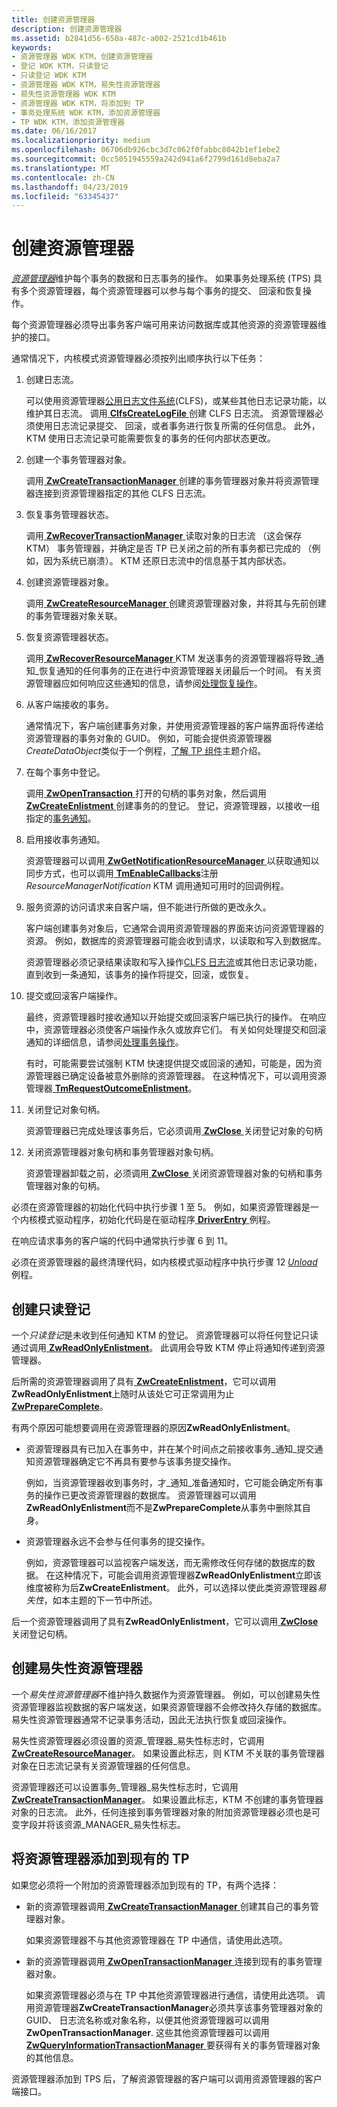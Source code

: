 ```yaml
---
title: 创建资源管理器
description: 创建资源管理器
ms.assetid: b2841d56-650a-487c-a002-2521cd1b461b
keywords:
- 资源管理器 WDK KTM，创建资源管理器
- 登记 WDK KTM，只读登记
- 只读登记 WDK KTM
- 资源管理器 WDK KTM，易失性资源管理器
- 易失性资源管理器 WDK KTM
- 资源管理器 WDK KTM，将添加到 TP
- 事务处理系统 WDK KTM，添加资源管理器
- TP WDK KTM，添加资源管理器
ms.date: 06/16/2017
ms.localizationpriority: medium
ms.openlocfilehash: 06706db926cbc3d7c062f0fabbc8042b1ef1ebe2
ms.sourcegitcommit: 0cc5051945559a242d941a6f2799d161d8eba2a7
ms.translationtype: MT
ms.contentlocale: zh-CN
ms.lasthandoff: 04/23/2019
ms.locfileid: "63345437"
---
```

# <a name="creating-a-resource-manager"></a>创建资源管理器


[*资源管理器*](transaction-processing-terms.md#ktm-term-resource-manager)维护每个事务的数据和日志事务的操作。 如果事务处理系统 (TPS) 具有多个资源管理器，每个资源管理器可以参与每个事务的提交、 回滚和恢复操作。

每个资源管理器必须导出事务客户端可用来访问数据库或其他资源的资源管理器维护的接口。

通常情况下，内核模式资源管理器必须按列出顺序执行以下任务：

1.  创建日志流。

    可以使用资源管理器[公用日志文件系统](using-common-log-file-system.md)(CLFS)，或某些其他日志记录功能，以维护其日志流。 调用[ **ClfsCreateLogFile** ](https://msdn.microsoft.com/library/windows/hardware/ff540792)创建 CLFS 日志流。 资源管理器必须使用日志流记录提交、 回滚，或者事务进行恢复所需的任何信息。 此外，KTM 使用日志流记录可能需要恢复的事务的任何内部状态更改。

2.  创建一个事务管理器对象。

    调用[ **ZwCreateTransactionManager** ](https://msdn.microsoft.com/library/windows/hardware/ff566430)创建的事务管理器对象并将资源管理器连接到资源管理器指定的其他 CLFS 日志流。

3.  恢复事务管理器状态。

    调用[ **ZwRecoverTransactionManager** ](https://msdn.microsoft.com/library/windows/hardware/ff567079)读取对象的日志流 （这会保存 KTM） 事务管理器，并确定是否 TP 已关闭之前的所有事务都已完成的 （例如，因为系统已崩溃）。 KTM 还原日志流中的信息基于其内部状态。

4.  创建资源管理器对象。

    调用[ **ZwCreateResourceManager** ](https://msdn.microsoft.com/library/windows/hardware/ff566427)创建资源管理器对象，并将其与先前创建的事务管理器对象关联。

5.  恢复资源管理器状态。

    调用[ **ZwRecoverResourceManager** ](https://msdn.microsoft.com/library/windows/hardware/ff567078) KTM 发送事务的资源管理器将导致\_通知\_恢复通知的任何事务的正在进行中资源管理器关闭最后一个时间。 有关资源管理器应如何响应这些通知的信息，请参阅[处理恢复操作](handling-recovery-operations.md)。

6.  从客户端接收的事务。

    通常情况下，客户端创建事务对象，并使用资源管理器的客户端界面将传递给资源管理器的事务对象的 GUID。 例如，可能会提供资源管理器*CreateDataObject*类似于一个例程，[了解 TP 组件](understanding-tps-components.md)主题介绍。

7.  在每个事务中登记。

    调用[ **ZwOpenTransaction** ](https://msdn.microsoft.com/library/windows/hardware/ff567033)打开的句柄的事务对象，然后调用[ **ZwCreateEnlistment** ](https://msdn.microsoft.com/library/windows/hardware/ff566422)创建事务的的登记。 登记，资源管理器，以接收一组指定的[事务通知](transaction-notifications.md)。

8.  启用接收事务通知。

    资源管理器可以调用[ **ZwGetNotificationResourceManager** ](https://msdn.microsoft.com/library/windows/hardware/ff566467)以获取通知以同步方式，也可以调用[ **TmEnableCallbacks**](https://msdn.microsoft.com/library/windows/hardware/ff564676)注册*ResourceManagerNotification* KTM 调用通知可用时的回调例程。

9.  服务资源的访问请求来自客户端，但不能进行所做的更改永久。

    客户端创建事务对象后，它通常会调用资源管理器的界面来访问资源管理器的资源。 例如，数据库的资源管理器可能会收到请求，以读取和写入到数据库。

    资源管理器必须记录结果读取和写入操作[CLFS 日志流](using-log-streams-with-ktm.md)或其他日志记录功能，直到收到一条通知，该事务的操作将提交，回滚，或恢复。

10. 提交或回滚客户端操作。

    最终，资源管理器时接收通知以开始提交或回滚客户端已执行的操作。 在响应中，资源管理器必须使客户端操作永久或放弃它们。 有关如何处理提交和回滚通知的详细信息，请参阅[处理事务操作](handling-transaction-operations.md)。

    有时，可能需要尝试强制 KTM 快速提供提交或回滚的通知，可能是，因为资源管理器已确定设备被意外删除的资源管理器。 在这种情况下，可以调用资源管理器[ **TmRequestOutcomeEnlistment**](https://msdn.microsoft.com/library/windows/hardware/ff564727)。

11. 关闭登记对象句柄。

    资源管理器已完成处理该事务后，它必须调用[ **ZwClose** ](https://msdn.microsoft.com/library/windows/hardware/ff566417)关闭登记对象的句柄

12. 关闭资源管理器对象句柄和事务管理器对象句柄。

    资源管理器卸载之前，必须调用[ **ZwClose** ](https://msdn.microsoft.com/library/windows/hardware/ff566417)关闭资源管理器对象的句柄和事务管理器对象的句柄。

必须在资源管理器的初始化代码中执行步骤 1 至 5。 例如，如果资源管理器是一个内核模式驱动程序，初始化代码是在驱动程序[ **DriverEntry** ](https://msdn.microsoft.com/library/windows/hardware/ff544113)例程。

在响应请求事务的客户端的代码中通常执行步骤 6 到 11。

必须在资源管理器的最终清理代码，如内核模式驱动程序中执行步骤 12 [ *Unload* ](https://msdn.microsoft.com/library/windows/hardware/ff564886)例程。

## <a href="" id="kernel-creating-a-read-only-enlistment"></a> 创建只读登记


一个*只读登记*是未收到任何通知 KTM 的登记。 资源管理器可以将任何登记只读通过调用[ **ZwReadOnlyEnlistment**](https://msdn.microsoft.com/library/windows/hardware/ff567074)。 此调用会导致 KTM 停止将通知传递到资源管理器。

后所需的资源管理器调用了具有[ **ZwCreateEnlistment**](https://msdn.microsoft.com/library/windows/hardware/ff566422)，它可以调用**ZwReadOnlyEnlistment**上随时从该处它可正常调用为止[**ZwPrepareComplete**](https://msdn.microsoft.com/library/windows/hardware/ff567037)。

有两个原因可能想要调用在资源管理器的原因**ZwReadOnlyEnlistment**。

-   资源管理器具有已加入在事务中，并在某个时间点之前接收事务\_通知\_提交通知资源管理器确定它不再具有要参与该事务提交操作。

    例如，当资源管理器收到事务时，才\_通知\_准备通知时，它可能会确定所有事务的操作已更改资源管理器的数据库。 资源管理器可以调用**ZwReadOnlyEnlistment**而不是**ZwPrepareComplete**从事务中删除其自身。

-   资源管理器永远不会参与任何事务的提交操作。

    例如，资源管理器可以监视客户端发送，而无需修改任何存储的数据库的数据。 在这种情况下，可能会调用资源管理器**ZwReadOnlyEnlistment**立即该维度被称为后**ZwCreateEnlistment**。 此外，可以选择以使此类资源管理器*易失性*，如本主题的下一节中所述。

后一个资源管理器调用了具有**ZwReadOnlyEnlistment**，它可以调用[ **ZwClose** ](https://msdn.microsoft.com/library/windows/hardware/ff566417)关闭登记句柄。

## <a href="" id="kernel-creating-a-volatile-resource-manager"></a> 创建易失性资源管理器


一个*易失性资源管理器*不维护持久数据作为资源管理器。 例如，可以创建易失性资源管理器监视数据的客户端发送，如果资源管理器不会修改持久存储的数据库。 易失性资源管理器通常不记录事务活动，因此无法执行恢复或回滚操作。

易失性资源管理器必须设置的资源\_管理器\_易失性标志时，它调用[ **ZwCreateResourceManager**](https://msdn.microsoft.com/library/windows/hardware/ff566427)。 如果设置此标志，则 KTM 不关联的事务管理器对象在日志流记录有关资源管理器的任何信息。

资源管理器还可以设置事务\_管理器\_易失性标志时，它调用[ **ZwCreateTransactionManager**](https://msdn.microsoft.com/library/windows/hardware/ff566430)。 如果设置此标志，KTM 不创建的事务管理器对象的日志流。 此外，任何连接到事务管理器对象的附加资源管理器必须也是可变字段并将该资源\_MANAGER\_易失性标志。

## <a name="adding-a-resource-manager-to-an-existing-tps"></a>将资源管理器添加到现有的 TP


如果您必须将一个附加的资源管理器添加到现有的 TP，有两个选择：

-   新的资源管理器调用[ **ZwCreateTransactionManager** ](https://msdn.microsoft.com/library/windows/hardware/ff566430)创建其自己的事务管理器对象。

    如果资源管理器不与其他资源管理器在 TP 中通信，请使用此选项。

-   新的资源管理器调用[ **ZwOpenTransactionManager** ](https://msdn.microsoft.com/library/windows/hardware/ff567035)连接到现有的事务管理器对象。

    如果资源管理器必须与在 TP 中其他资源管理器进行通信，请使用此选项。 调用资源管理器**ZwCreateTransactionManager**必须共享该事务管理器对象的 GUID、 日志流名称或对象名称，以便其他资源管理器可以调用**ZwOpenTransactionManager**. 这些其他资源管理器可以调用[ **ZwQueryInformationTransactionManager** ](https://msdn.microsoft.com/library/windows/hardware/ff567058)要获得有关的事务管理器对象的其他信息。

资源管理器添加到 TPS 后，了解资源管理器的客户端可以调用资源管理器的客户端接口。

 

 




